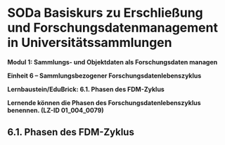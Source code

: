 <!--

author: Canan Hastik 
author: 
email:    
version:  v1
language: DE
lizenz: cc by
modultitel: Modul 1, Teil 1: Sammlungs- und Objektdaten als Forschungsdaten managen
eineit: 5
einheitstitel: Open Science in wissenschaftlichen Universitätssammlungen
lernziele:

icon:     https://raw.githubusercontent.com/chastik/Beratung_Dateityp_Bild/refs/heads/main/SODa-Logo_full.svg
link:     https://raw.githubusercontent.com/chastik/Beratung/refs/heads/main/soda.css

comment:  WissKi SODA OERs

-->

# SODa Basiskurs zu Erschließung und Forschungsdatenmanagement in Universitätssammlungen

**Modul 1: Sammlungs- und Objektdaten als Forschungsdaten managen**

**Einheit 6 – Sammlungsbezogener Forschungsdatenlebenszyklus**

**Lernbaustein/EduBrick: 6.1. Phasen des FDM-Zyklus**

**Lernende können die Phasen des Forschungsdatenlebenszyklus benennen. (LZ-ID 01_004_0079)**

## 6.1. Phasen des FDM-Zyklus
